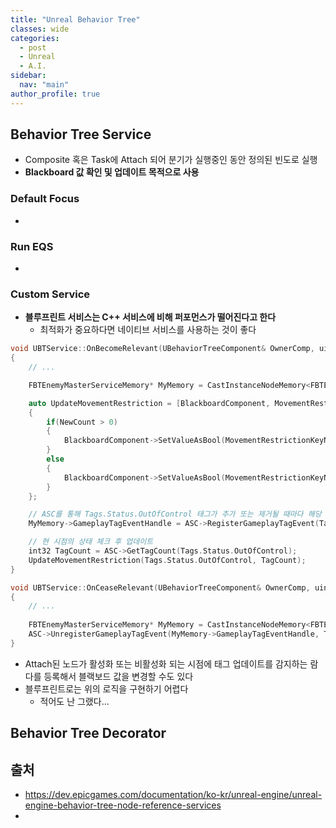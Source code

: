 ```yaml
---
title: "Unreal Behavior Tree"
classes: wide
categories: 
  - post
  - Unreal
  - A.I.
sidebar:
  nav: "main"
author_profile: true
---
```


## Behavior Tree Service
* Composite 혹은 Task에 Attach 되어 분기가 실행중인 동안 정의된 빈도로 실행
* **Blackboard 값 확인 및 업데이트 목적으로 사용**

### Default Focus
* 

### Run EQS
* 

### Custom Service
* **블루프린트 서비스는 C++ 서비스에 비해 퍼포먼스가 떨어진다고 한다**
	* 최적화가 중요하다면 네이티브 서비스를 사용하는 것이 좋다

```c++
void UBTService::OnBecomeRelevant(UBehaviorTreeComponent& OwnerComp, uint8* NodeMemory)
{
	// ...

	FBTEnemyMasterServiceMemory* MyMemory = CastInstanceNodeMemory<FBTEnemyMasterServiceMemory>(NodeMemory);

	auto UpdateMovementRestriction = [BlackboardComponent, MovementRestrictionKeyName = MovementRestrictionKey.SelectedKeyName](const FGameplayTag InTag, int32 NewCount)
	{
		if(NewCount > 0)
		{
			BlackboardComponent->SetValueAsBool(MovementRestrictionKeyName, true);
		}
		else
		{
			BlackboardComponent->SetValueAsBool(MovementRestrictionKeyName, false);
		}
	};

	// ASC를 통해 Tags.Status.OutOfControl 태그가 추가 또는 제거될 때마다 해당 람다 호출
	MyMemory->GameplayTagEventHandle = ASC->RegisterGameplayTagEvent(Tags.Status.OutOfControl, EGameplayTagEventType::NewOrRemoved).AddWeakLambda(&OwnerComp, UpdateMovementRestriction);

	// 현 시점의 상태 체크 후 업데이트
	int32 TagCount = ASC->GetTagCount(Tags.Status.OutOfControl);
	UpdateMovementRestriction(Tags.Status.OutOfControl, TagCount);
}

void UBTService::OnCeaseRelevant(UBehaviorTreeComponent& OwnerComp, uint8* NodeMemory)
{
	// ...
	
	FBTEnemyMasterServiceMemory* MyMemory = CastInstanceNodeMemory<FBTEnemyMasterServiceMemory>(NodeMemory);
	ASC->UnregisterGameplayTagEvent(MyMemory->GameplayTagEventHandle, Tags.Status.OutOfControl, EGameplayTagEventType::NewOrRemoved);
}
```

* Attach된 노드가 활성화 또는 비활성화 되는 시점에 태그 업데이트를 감지하는 람다를 등록해서 블랙보드 값을 변경할 수도 있다
* 블루프린트로는 위의 로직을 구현하기 어렵다
	* 적어도 난 그랬다...

## Behavior Tree Decorator


## 출처
* https://dev.epicgames.com/documentation/ko-kr/unreal-engine/unreal-engine-behavior-tree-node-reference-services
* 